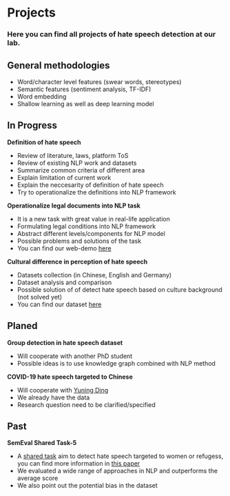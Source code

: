 ---
---

# Projects

### Here you can find all projects of hate speech detection at our lab.

## General methodologies

- Word/character level features (swear words, stereotypes) 
- Semantic features (sentiment analysis, TF\-IDF) 
- Word embedding 
- Shallow learning as well as deep learning model

## In Progress

**Definition of hate speech**

- Review of literature, laws, platform ToS 
- Review of existing NLP work and datasets 
- Summarize common criteria of different area 
- Explain limitation of current work
- Explain the neccesarity of definition of hate speech
- Try to operationalize the definitions into NLP framework

**Operationalize legal documents into NLP task**

- It is a new task with great value in real-life application 
- Formulating legal conditions into NLP framework 
- Abstract different levels/components for NLP model 
- Possible problems and solutions of the task
- You can find our web-demo [here](http://134.91.18.147:8080/checker/#/input)

**Cultural difference in perception of hate speech**

- Datasets collection (in Chinese, English and Germany) 
- Dataset analysis and comparison 
- Possible solution of of detect hate speech based on culture background (not solved yet)
- You can find our dataset [here](./datasets)

## Planed

**Group detection in hate speech dataset**

- Will cooperate with another PhD student 
- Possible ideas is to use knowledge graph combined with NLP method

**COVID\-19 hate speech targeted to Chinese**

 - Will cooperate with [Yuning Ding](https://www.ltl.uni-due.de/team/yuning-ding)
 - We already have the data 
 - Research question need to be clarified/specified

## Past

**SemEval Shared Task-5**
- A [shared task](https://competitions.codalab.org/competitions/19935) aim to detect hate speech targeted to women or refugess, you can find more information in [this paper](https://www.aclweb.org/anthology/S19-2007.pdf)
- We evaluated a wide range of approaches in NLP and outperforms the average score
- We also point out the potential bias in the dataset
